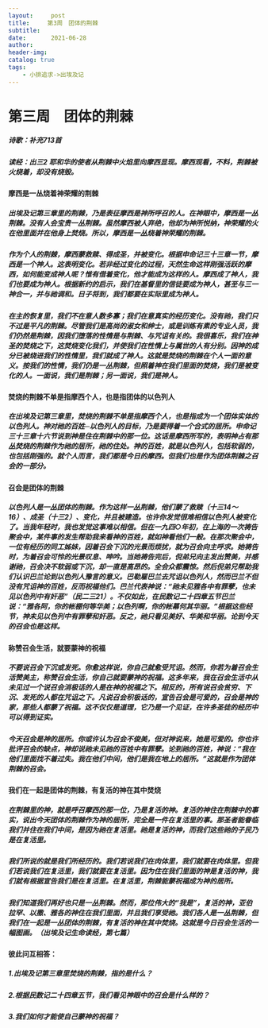 ```yaml
---
layout:     post
title:     第3周　团体的荆棘
subtitle:   
date:       2021-06-28
author:     
header-img: 
catalog: true
tags:
    - 小排追求->出埃及记
---
```


# 第三周　团体的荆棘

##### 诗歌：补充713首

##### 读经：出三2   耶和华的使者从荆棘中火焰里向摩西显现。摩西观看，不料，荆棘被火烧着，却没有烧毁。

#### **摩西是一丛烧着神荣耀的荆棘**

##### 出埃及记第三章里的荆棘，乃是表征摩西是神所呼召的人。在神眼中，摩西是一丛荆棘。没有人会宝贵一丛荆棘。虽然摩西被人弃绝，他却为神所悦纳，神荣耀的火在他里面并在他身上焚烧。所以，摩西是一丛烧着神荣耀的荆棘。

##### 作为个人的荆棘，摩西蒙救赎、得成圣，并被变化。根据申命记三十三章一节，摩西是一个神人。这表明变化。若非经过变化的过程，天然生命这样刚强活跃的摩西，如何能变成神人呢？惟有借着变化，他才能成为这样的人。摩西成了神人，我们也要成为神人。根据新约的启示，我们在基督里的信徒要成为神人，甚至与三一神合一，并与祂调和。日子将到，我们都要在实际里成为神人。

##### 在主的恢复里，我们不在意人数多寡；我们在意真实的经历变化。没有祂，我们只不过是平凡的荆棘。尽管我们是高尚的淑女和绅士，或是训练有素的专业人员，我们仍然是荆棘，因我们堕落的性情是与荆棘、与咒诅有关的。我很喜乐，我们在神圣的焚烧之下，这焚烧变化我们，并使我们在性情上与属世的人有分别。因神的成分已被烧进我们的性情里，我们就成了神人。这就是焚烧的荆棘在个人一面的意义。按我们的性情，我们仍是一丛荆棘，但照着神在我们里面的焚烧，我们是被变化的人。一面说，我们是荆棘；另一面说，我们是神人。

#### **焚烧的荆棘不单是指摩西个人，也是指团体的以色列人**

##### 在出埃及记第三章里，焚烧的荆棘不单是指摩西个人，也是指成为一个团体实体的以色列人。神对祂的百姓─以色列人的目标，乃是要得着一个合式的居所。申命记三十三章十六节说到神是住在荆棘中的那一位。这话是摩西所写的，表明神占有那丛焚烧的荆棘作为祂的居所，祂的住处。神的百姓，就是以色列人，包括软弱的，也包括刚强的。就个人而言，我们都是今日的摩西。但我们也是作为团体荆棘之召会的一部分。

#### **召会是团体的荆棘**

##### 以色列人是一丛团体的荆棘。作为这样一丛荆棘，他们蒙了救赎（十三14～16）、成圣（十三2）、变化，并且被建造。也许你发觉很难相信以色列人被变化了。当我年轻时，我也发觉这事难以相信。但在一九四○年初，在上海的一次祷告聚会中，某件事的发生帮助我来看神的百姓，就如神看他们一般。在那次聚会中，一位有经历的同工姊妹，因着召会下沉的光景而烦扰，就为召会向主呼求。她祷告时，为着召会可怜的光景叹息、呻吟。当她祷告完后，倪弟兄向主发出赞美，并感谢祂，召会决不软弱或下沉，却一直是高昂的。全会众都震惊。然后倪弟兄帮助我们认识巴兰论到以色列人豫言的意义。巴勒雇巴兰去咒诅以色列人，然而巴兰不但没有咒诅神的百姓，反而祝福他们。巴兰代表神说：“祂未见雅各中有罪孽，也未见以色列中有奸恶”（民二三21）。不仅如此，在民数记二十四章五节巴兰说：“雅各阿，你的帐棚何等华美；以色列啊，你的帐幕何其华丽。”根据这些经节，神未见以色列中有罪孽和奸恶。反之，祂只看见美好、华美和华丽。论到今天的召会也是这样。

#### **称赞召会生活，就要蒙神的祝福**

##### 不要说召会下沉或发死。你愈这样说，你自己就愈受咒诅。然而，你若为着召会生活赞美主，称赞召会生活，你自己就要蒙神的祝福。这多年来，我在召会生活中从未见过一个说召会消极话的人是在神的祝福之下。相反的，所有说召会贫穷、下沉、发死的人都在咒诅之下。凡说召会积极话的，宣告召会是可爱的，召会是神的家，那些人都蒙了祝福。这不仅仅是道理，它乃是一个见证，在许多圣徒的经历中可以得到证实。

##### 今天召会是神的居所。你或许认为召会不俊美，但对神说来，她是可爱的。你也许批评召会的缺点，神却说祂未见祂的百姓中有罪孽。论到祂的百姓，神说：“我在他们里面找不着过失。我在他们中间，他们是我在地上的居所。”这就是作为团体荆棘的召会。

#### **我们在一起是团体的荆棘，有复活的神在其中焚烧**

##### 在荆棘里的神，就是呼召摩西的那一位，乃是复活的神。复活的神住在荆棘中的事实，说出今天团体的荆棘作为神的居所，完全是一件在复活里的事。那圣者能眷临我们并住在我们中间，是因为祂在复活里。祂是复活的神，而我们这些祂的子民乃是在复活里。

##### 我们所说的就是我们所经历的。我们若说我们在肉体里，我们就要在肉体里。但我们若说我们在复活里，我们就要在复活里。因为住在我们里面的神是复活的神，我们就有根据宣告我们是在复活里。在复活里，荆棘能蒙祝福成为神的居所。

##### 我们知道我们再好也只是一丛荆棘。然而，那位伟大的“我是”，复活的神，亚伯拉罕、以撒、雅各的神住在我们里面，并且我们享受祂。我们各人是一丛荆棘，但我们在一起是一丛团体的荆棘，有复活的神在其中焚烧。这就是今日召会生活的一幅图画。（*出埃及记生命读经*，第七篇）

#### **彼此问互相答：**

##### 1.出埃及记第三章里焚烧的荆棘，指的是什么？

##### 2.根据民数记二十四章五节，我们看见神眼中的召会是什么样的？

##### 3.我们如何才能使自己蒙神的祝福？